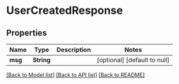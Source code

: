 # UserCreatedResponse
## Properties

| Name | Type | Description | Notes |
|------------ | ------------- | ------------- | -------------|
| **msg** | **String** |  | [optional] [default to null] |

[[Back to Model list]](../README.md#documentation-for-models) [[Back to API list]](../README.md#documentation-for-api-endpoints) [[Back to README]](../README.md)

